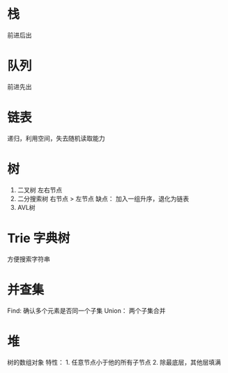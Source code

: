 # 栈
前进后出

# 队列
前进先出

# 链表
递归，利用空间，失去随机读取能力

# 树
1. 二叉树
    左右节点
2. 二分搜索树
    右节点 > 左节点
    缺点： 加入一组升序，退化为链表
3. AVL树


# Trie 字典树
方便搜索字符串

# 并查集
Find: 确认多个元素是否同一个子集
Union： 两个子集合并

# 堆
树的数组对象
特性：
    1. 任意节点小于他的所有子节点
    2. 除最底层，其他层填满
    
